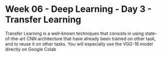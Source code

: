 # Week 06 - Deep Learning - Day 3 - Transfer Learning

Transfer Learning is a well-known techniques that consists in using state-of-the-art CNN architecture that have already been trained on other task, and to reuse it on other tasks. You will especially use the VGG-16 model directly on Google Colab
